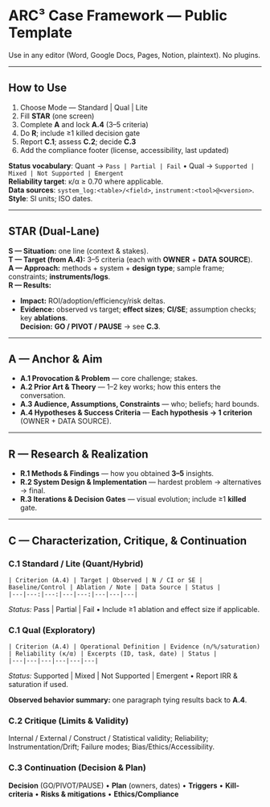 # ARC³ Case Framework — Public Template

Use in any editor (Word, Google Docs, Pages, Notion, plaintext). No plugins.

---

## How to Use
1) Choose Mode — Standard | Qual | Lite  
2) Fill **STAR** (one screen)  
3) Complete **A** and lock **A.4** (3–5 criteria)  
4) Do **R**; include ≥1 killed decision gate  
5) Report **C.1**; assess **C.2**; decide **C.3**  
6) Add the compliance footer (license, accessibility, last updated)

**Status vocabulary**: Quant → `Pass | Partial | Fail` • Qual → `Supported | Mixed | Not Supported | Emergent`  
**Reliability target**: κ/α ≥ 0.70 where applicable.  
**Data sources**: `system_log:<table>/<field>`, `instrument:<tool>@<version>`.  
**Style**: SI units; ISO dates.

---

## STAR (Dual-Lane)

**S — Situation:** one line (context & stakes).  
**T — Target (from A.4):** 3–5 criteria (each with **OWNER** + **DATA SOURCE**).  
**A — Approach:** methods + system + **design type**; sample frame; constraints; **instruments/logs**.  
**R — Results:**  
- **Impact:** ROI/adoption/efficiency/risk deltas.  
- **Evidence:** observed vs target; **effect sizes**; **CI/SE**; assumption checks; key **ablations**.  
**Decision:** **GO / PIVOT / PAUSE** → see **C.3**.

---

## A — Anchor & Aim
- **A.1 Provocation & Problem** — core challenge; stakes.  
- **A.2 Prior Art & Theory** — 1–2 key works; how this enters the conversation.  
- **A.3 Audience, Assumptions, Constraints** — who; beliefs; hard bounds.  
- **A.4 Hypotheses & Success Criteria** — **Each hypothesis → 1 criterion** (OWNER + DATA SOURCE).

---

## R — Research & Realization
- **R.1 Methods & Findings** — how you obtained **3–5** insights.  
- **R.2 System Design & Implementation** — hardest problem → alternatives → final.  
- **R.3 Iterations & Decision Gates** — visual evolution; include ≥1 **killed** gate.

---

## C — Characterization, Critique, & Continuation

### C.1 Standard / Lite (Quant/Hybrid)
```
| Criterion (A.4) | Target | Observed | N / CI or SE | Baseline/Control | Ablation / Note | Data Source | Status |
|---|---:|---:|---|---:|---|---|---|
```
*Status:* Pass | Partial | Fail • Include ≥1 ablation and effect size if applicable.

### C.1 Qual (Exploratory)
```
| Criterion (A.4) | Operational Definition | Evidence (n/%/saturation) | Reliability (κ/α) | Excerpts (ID, task, date) | Status |
|---|---|---|---|---|---|
```
*Status:* Supported | Mixed | Not Supported | Emergent • Report IRR & saturation if used.

**Observed behavior summary:** one paragraph tying results back to **A.4**.

### C.2 Critique (Limits & Validity)
Internal / External / Construct / Statistical validity; Reliability; Instrumentation/Drift; Failure modes; Bias/Ethics/Accessibility.

### C.3 Continuation (Decision & Plan)
**Decision** (GO/PIVOT/PAUSE) • **Plan** (owners, dates) • **Triggers** • **Kill-criteria** • **Risks & mitigations** • **Ethics/Compliance**
